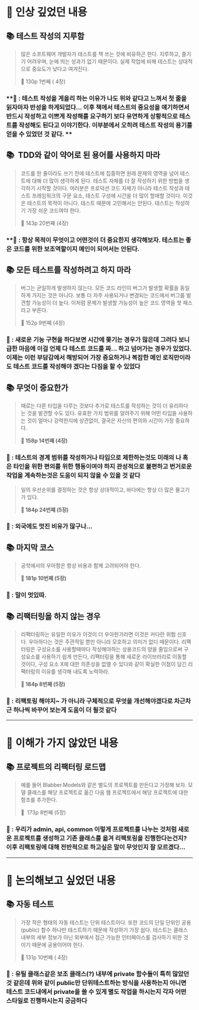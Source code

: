 # 📌 인상 깊었던 내용

## **📚 테스트 작성의 지루함**

> 많은 소프트웨어 개발자가 테스트를 책 쓰는 것에 비유하곤 한다. 지루하고, 즐기기 어려우며, 눈에 띄는 성과가 없기 때문이다. 실제 작업에 비해 테스트는 상대적으로 중요도가 낮다고 여겨진다.
>
> 📕 130p  1번째 ( 4장)
>

### **🧐 : 테스트 작성을 게을리 하는 이유가 나도 위와 같다고 느껴서 첫 줄을 읽자마자 반성을 하게되었다... 이후 책에서 테스트의 중요성을 얘기하면서 반드시 작성하고 이쁘게 작성해를 요구하기 보다 유연하게 상황적으로 테스트를 작성해도 된다고 이야기한다. 이부분에서 오히려 테스트 작성의 용기를 얻을 수 있었던 것 같다. **

## **📚  TDD와 같이 약어로 된 용어를 사용하지 마라**

> 코드를 한 줄이라도 쓰기 전에 테스트에 집중하면 원래 문제의 영역을 넘어 테스트에 대해 더 많이 생각하게 된다. 테스트 자체를 더 잘 작성하기 위한 방법을 생각하기 시작할 것이다. 여러분은 프로덕션 코드 자체가 아니라 테스트 작성과 테스트 프레임워크의 구문 요소, 테스트 구성에 시간을 더 많이 할애할 것이다. 이것은 테스트의 목적이 아니다. 테스트 때문에 고민해서는 안된다. 테스트는 작성하기 가장 쉬운 코드여야 한다.
>
> 📕 143p 20번째 (4장)

### **🧐 : 항상 목적이 무엇이고 어떤것이 더 중요한지 생각해보자. 테스트는 좋은 코드를 위한 보조역할이지 메인이 되어서는 안된다.

## **📚 모든 테스트를 작성하려고 하지 마라**

> 버그는 균일하게 발생하지 않는다. 모든 코드 라인이 버그가 발생할 확률을 동일하게 가지는 것은 아니다. 보통 더 자주 사용되거나 변경되는 코드에서 버그를 발견할 가능성이 더 높다. 이처럼 문제가 발생할 가능성이 높은 코드 영역을 핫 패스라고 부른다.
>
> 📕 152p 9번째 (4장)
>

### **🧐 : 새로운 기능 구현을 하다보면 시간에 쫒기는 경우가 많은데 그러다 보니 급한 마음에 이걸 언제 다 테스트 코드를 짜... 하고 넘어가는 경우가 있었다. 이제는 이런 부담감에서 해방되어 가장 중요하거나 복잡한 메인 로직만이라도 테스트 코드를 작성해야 겠다는 다짐을 할 수 있었다**

## **📚 무엇이 중요한가**

> 때로는 다른 타입을 다루는 것보다 추가로 테스트를 작성하는 것이 더 유리하다는 것을 발견할 수도 있다. 유효한 가치 범위를 알려주기 위해 어떤 타입을 사용하는 것이 얼마나 강력한지에 상관없이, 결국은 자신의 편의와 시간이 가장 중요하다.
>
> **📕 158p 14번째 (4장)**
>

### **🧐 : 테스트의 경계 범위를 작성하거나 타입으로 제한하는것도 미래의 나 혹은 타인을 위한 편의를 위한 행동이여야 하지 관성적으로 불편하고 번거로운 작업을 계속하는것은 도움이 되지 않을 수 있을 것 같다**


> 일의 우선순위를 결정하는 것은 항상 상대적이고, 바다에는 항상 더 많은 물고기가 있다.
>
> **📕 184p 24번째 (5장)**
>

### **🧐 : 외국에도 멋진 비유가 많구나...**

## **📚 마지막 코스**

> 공학에서의 우아함은 항상 비용과 함께 고려되어야 한다.
>
> **📕 181p 10번째 (5장)**
>

### **🧐 : 말이 멋있따.**

## **📚 리팩터링을 하지 않는 경우**

> 리팩터링하는 유일한 이유가 이것이 더 우아한가라면 이것은 커다란 위험 신호다. 우아하다는 것은 주관적일 뿐만 아니라 모호하고 의미가 없디 때문이다. 리팩터링은 구성요소를 사용할때마다 작성해야하는 상용코드의 양을 줄임으로써 구성요소를 사용하기 쉽게 만든다, 리팩터링을 통해 새로운 라이브러리로 이동할 것이다, 구성 요소 X에 대한 의존성을 없앨 수 있다와 같이 확실한 이점이 담긴 리팩터링의 이유를 생각해 내도록 노력하라.
>
> **📕 184p 8번째 (5장)**
>

### **🧐 : 리팩토링 해야지~ 가 아니라 구체적으로 무엇을 개선해야겠다로 차근차근 하나씩 바꾸어 보는게 도움이 더 될것 같다**

---

# 📌 이해가 가지 않았던 내용

## **📚 프로젝트의 리팩터링 로드맵**

> 예를 들어 Blabber.Models와 같은 별도의 프로젝트를 만든다고 가정해 보자. 모델 클래스를 해당 프로젝트로 옮긴 다음 웹 프로젝트에서 해당 프로젝트에 대한 함조를 추가한다.
>
> 📕  173p  8번째 (5장)

### **🧐 : 우리가 admin, api, common 이렇게 프로젝트를 나누는 것처럼 새로운 프로젝트를 생성하고 기존 클래스를 옮겨 리팩토링을 진행한다는건지? 이후 리팩토링에 대해 전반적으로 하고싶은 말이 무엇인지 잘 모르겠다...**


---

# 📌 논의해보고 싶었던 내용

## **📚 자동 테스트**

> 가장 작은 형태의 자동 테스트는 단위 테스트이다. 또한 코드의 단일 단위인 공용(public) 함수 하나만 테스트하기 때문에 작성하기 가장 쉽다. 테스트는 클래스 내부의 세부 정보가 아닌 외부에서 접근 가능한 인터페이스를 검사하기 위한 것이기 때문에 공용이어야 한다.
>
> 📕 131p 10번째 ( 4장)
>

### **🧐 : 유틸 클래스같은 보조 클래스(?) 내부에 private 함수들이 특히 많았던것 같은데 위와 같이 public만 단위테스트하는 방식을 사용하는지 아니면 테스트 코드내에서 private을 쓸 수 있게 별도 작업을 하시는지 각자 어떤 스타일로 진행하시는지 궁금하다**